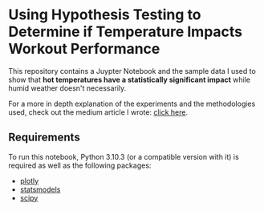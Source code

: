 # Using Hypothesis Testing to Determine if Temperature Impacts Workout Performance

This repository contains a Juypter Notebook and the sample data I used to show that **hot temperatures have a statistically significant impact** while humid weather doesn't necessarily.

For a more in depth explanation of the experiments and the methodologies used, check out the medium article I wrote: [click here](https://medium.com/@matthewghannoum/using-hypothesis-testing-to-determine-if-temperature-impacts-workout-performance-58cc70178dc2).

## Requirements

To run this notebook, Python 3.10.3 (or a compatible version with it) is required as well as the following packages:

- [plotly](https://pypi.org/project/plotly/)
- [statsmodels](https://pypi.org/project/statsmodels/)
- [scipy](https://pypi.org/project/scipy/)
